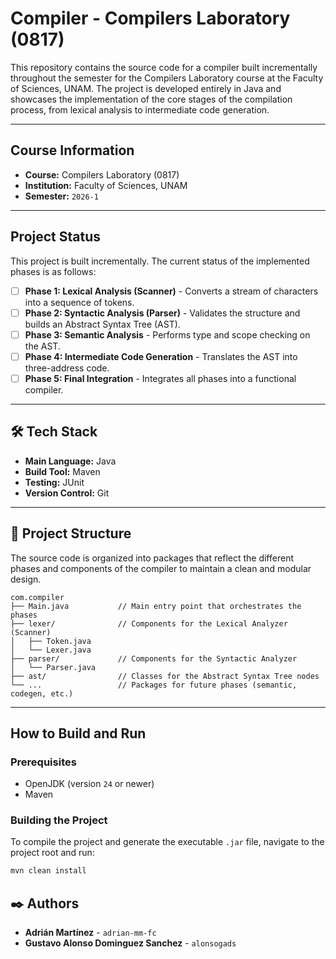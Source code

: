 # Compiler - Compilers Laboratory (0817)

This repository contains the source code for a compiler built incrementally throughout the semester for the Compilers Laboratory course at the Faculty of Sciences, UNAM. The project is developed entirely in Java and showcases the implementation of the core stages of the compilation process, from lexical analysis to intermediate code generation.

---

## Course Information

* **Course:** Compilers Laboratory (0817)
* **Institution:** Faculty of Sciences, UNAM
* **Semester:** `2026-1`

---

## Project Status

This project is built incrementally. The current status of the implemented phases is as follows:

* [ ] **Phase 1: Lexical Analysis (Scanner)** - Converts a stream of characters into a sequence of tokens.
* [ ] **Phase 2: Syntactic Analysis (Parser)** - Validates the structure and builds an Abstract Syntax Tree (AST).
* [ ] **Phase 3: Semantic Analysis** - Performs type and scope checking on the AST.
* [ ] **Phase 4: Intermediate Code Generation** - Translates the AST into three-address code.
* [ ] **Phase 5: Final Integration** - Integrates all phases into a functional compiler.

---

## 🛠️ Tech Stack

* **Main Language:** Java
* **Build Tool:** Maven
* **Testing:** JUnit
* **Version Control:** Git

---

## 📂 Project Structure

The source code is organized into packages that reflect the different phases and components of the compiler to maintain a clean and modular design.

```
com.compiler
├── Main.java           // Main entry point that orchestrates the phases
├── lexer/              // Components for the Lexical Analyzer (Scanner)
│   ├── Token.java
│   └── Lexer.java
├── parser/             // Components for the Syntactic Analyzer
│   └── Parser.java
├── ast/                // Classes for the Abstract Syntax Tree nodes
└── ...                 // Packages for future phases (semantic, codegen, etc.)
```

---

## How to Build and Run

### Prerequisites

* OpenJDK (version `24` or newer)
* Maven

### Building the Project

To compile the project and generate the executable `.jar` file, navigate to the project root and run:

```bash
mvn clean install
```

## ✒️ Authors

* **Adrián Martínez** - `adrian-mm-fc`
* **Gustavo Alonso Dominguez Sanchez** - `alonsogads`
